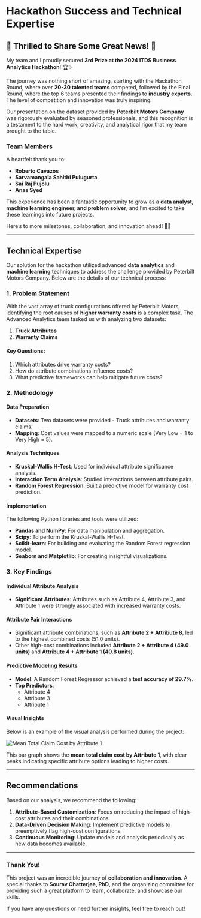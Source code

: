 # Hackathon Success and Technical Expertise

## 🎉 Thrilled to Share Some Great News! 🎉

My team and I proudly secured **3rd Prize at the 2024 ITDS Business Analytics Hackathon**! 🏆✨

The journey was nothing short of amazing, starting with the Hackathon Round, where over **20-30 talented teams** competed, followed by the Final Round, where the top 6 teams presented their findings to **industry experts**. The level of competition and innovation was truly inspiring.

Our presentation on the dataset provided by **Peterbilt Motors Company** was rigorously evaluated by seasoned professionals, and this recognition is a testament to the hard work, creativity, and analytical rigor that my team brought to the table.

### Team Members

A heartfelt thank you to:

- **Roberto Cavazos**
- **Sarvamangala Sahithi Pulugurta**
- **Sai Raj Pujolu**
- **Anas Syed**

This experience has been a fantastic opportunity to grow as a **data analyst, machine learning engineer, and problem solver**, and I’m excited to take these learnings into future projects.

Here’s to more milestones, collaboration, and innovation ahead! 🚀💡

---

## Technical Expertise

Our solution for the hackathon utilized advanced **data analytics** and **machine learning** techniques to address the challenge provided by Peterbilt Motors Company. Below are the details of our technical process:

### 1. Problem Statement

With the vast array of truck configurations offered by Peterbilt Motors, identifying the root causes of **higher warranty costs** is a complex task. The Advanced Analytics team tasked us with analyzing two datasets:

1. **Truck Attributes**
2. **Warranty Claims**

#### Key Questions:

1. Which attributes drive warranty costs?
2. How do attribute combinations influence costs?
3. What predictive frameworks can help mitigate future costs?

### 2. Methodology

#### **Data Preparation**

- **Datasets**: Two datasets were provided - Truck attributes and warranty claims.
- **Mapping**: Cost values were mapped to a numeric scale (Very Low = 1 to Very High = 5).

#### **Analysis Techniques**

- **Kruskal-Wallis H-Test**: Used for individual attribute significance analysis.
- **Interaction Term Analysis**: Studied interactions between attribute pairs.
- **Random Forest Regression**: Built a predictive model for warranty cost prediction.

#### **Implementation**

The following Python libraries and tools were utilized:

- **Pandas and NumPy**: For data manipulation and aggregation.
- **Scipy**: To perform the Kruskal-Wallis H-Test.
- **Scikit-learn**: For building and evaluating the Random Forest regression model.
- **Seaborn and Matplotlib**: For creating insightful visualizations.

### 3. Key Findings

#### Individual Attribute Analysis

- **Significant Attributes**: Attributes such as Attribute 4, Attribute 3, and Attribute 1 were strongly associated with increased warranty costs.

#### Attribute Pair Interactions

- Significant attribute combinations, such as **Attribute 2 + Attribute 8**, led to the highest combined costs (51.0 units).
- Other high-cost combinations included **Attribute 2 + Attribute 4 (49.0 units)** and **Attribute 4 + Attribute 1 (40.8 units)**.

#### Predictive Modeling Results

- **Model**: A Random Forest Regressor achieved a **test accuracy of 29.7%**.
- **Top Predictors**:
  - Attribute 4
  - Attribute 3
  - Attribute 1

#### Visual Insights

Below is an example of the visual analysis performed during the project:

![Mean Total Claim Cost by Attribute 1](image.png)

This bar graph shows the **mean total claim cost by Attribute 1**, with clear peaks indicating specific attribute options leading to higher costs.

---

## Recommendations

Based on our analysis, we recommend the following:

1. **Attribute-Based Customization**: Focus on reducing the impact of high-cost attributes and their combinations.
2. **Data-Driven Decision Making**: Implement predictive models to preemptively flag high-cost configurations.
3. **Continuous Monitoring**: Update models and analysis periodically as new data becomes available.

---

### Thank You!

This project was an incredible journey of **collaboration and innovation**. A special thanks to **Sourav Chatterjee, PhD**, and the organizing committee for providing such a great platform to learn, collaborate, and showcase our skills.

If you have any questions or need further insights, feel free to reach out!

